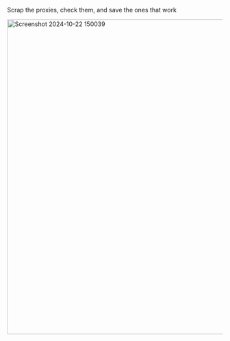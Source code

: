 
Scrap the proxies, check them, and save the ones that work

<img width="734" alt="Screenshot 2024-10-22 150039" src="https://github.com/user-attachments/assets/440df907-622a-4aaa-ab6e-02c433bf0bef">
